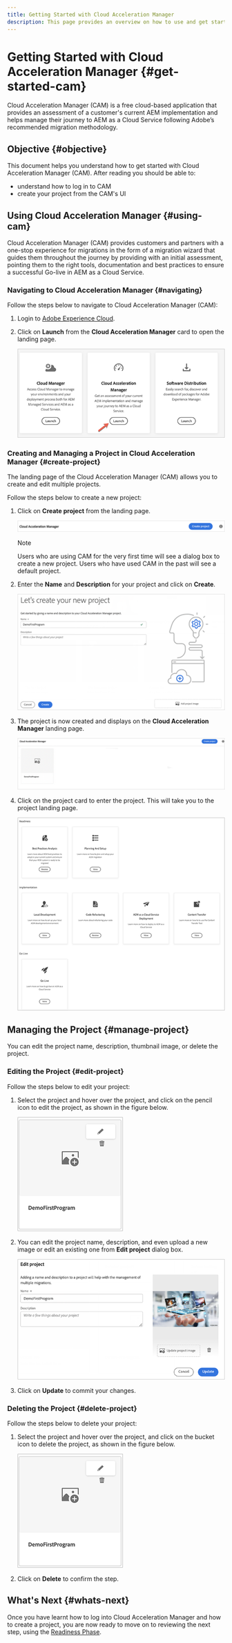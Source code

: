 ```yaml
---
title: Getting Started with Cloud Acceleration Manager
description: This page provides an overview on how to use and get started with Cloud Acceleration Manager.
---
```


# Getting Started with Cloud Acceleration Manager {#get-started-cam}

Cloud Acceleration Manager (CAM) is a free cloud-based application that provides an assessment of a customer's current AEM implementation and helps manage their journey to AEM as a Cloud Service following Adobe’s recommended migration methodology.

## Objective {#objective}

This document helps you understand how to get started with Cloud Acceleration Manager (CAM). After reading you should be able to:

* understand how to log in to CAM 
* create your project from the CAM's UI

## Using Cloud Acceleration Manager {#using-cam}

Cloud Acceleration Manager (CAM) provides customers and partners with a one-stop experience for migrations in the form of a migration wizard that guides them throughout the journey by providing with an initial assessment, pointing them to the right tools, documentation and best practices to ensure a successful Go-live in AEM as a Cloud Service.

### Navigating to Cloud Acceleration Manager {#navigating}

Follow the steps below to navigate to Cloud Acceleration Manager (CAM):

1. Login to [Adobe Experience Cloud](https://experience.adobe.com).

1. Click on **Launch** from the **Cloud Acceleration Manager** card to open the landing page.

    ![image](/help/move-to-cloud-service/cloud-acceleration-manager/assets/cam-1.png)

### Creating and Managing a Project in Cloud Acceleration Manager {#create-project}

The landing page of the Cloud Acceleration Manager (CAM) allows you to create and edit multiple projects.

Follow the steps below to create a new project:

1. Click on **Create project** from  the landing page.

   ![image](/help/move-to-cloud-service/cloud-acceleration-manager/assets/cam-2.png)

   >[!NOTE]
   >Users who are using CAM for the very first time will see a dialog box to create a new project. Users who have used CAM in the past will see a default project.

1. Enter the **Name** and **Description** for your project and click on **Create**.

   ![image](/help/move-to-cloud-service/cloud-acceleration-manager/assets/cam-3.png)

1. The project is now created and displays on the **Cloud Acceleration Manager** landing page.

   ![image](/help/move-to-cloud-service/cloud-acceleration-manager/assets/cam-landing.png)
   
1. Click on the project card to enter the project. This will take you to the project landing page.

   ![image](/help/move-to-cloud-service/cloud-acceleration-manager/assets/cam-5.png)

## Managing the Project {#manage-project}

You can edit the project name, description, thumbnail image, or delete the project.

### Editing the Project {#edit-project}

Follow the steps below to edit your project:

1. Select the project and hover over the project, and click on the pencil icon to edit the project, as shown in the figure below.

   ![image](/help/move-to-cloud-service/cloud-acceleration-manager/assets/cam-4.png)

1. You can edit the project name, description, and even upload a new image or edit an existing one from **Edit project** dialog box.

   ![image](/help/move-to-cloud-service/cloud-acceleration-manager/assets/cam-edit.png)

1. Click on **Update** to commit your changes.

### Deleting the Project {#delete-project}

Follow the steps below to delete your project:

1. Select the project and hover over the project, and click on the bucket icon to delete the project, as shown in the figure below.

   ![image](/help/move-to-cloud-service/cloud-acceleration-manager/assets/cam-4.png)

1. Click on **Delete** to confirm the step.

## What's Next {#whats-next}

Once you have learnt how to log into Cloud Acceleration Manager and how to create a project, you are now ready to move on to reviewing the next step, using the [Readiness Phase](https://experienceleague.adobe.com/docs/experience-manager-cloud-service/moving/cloud-acceleration-manager/using-cam/cam-readiness-phase.html?lang=en).